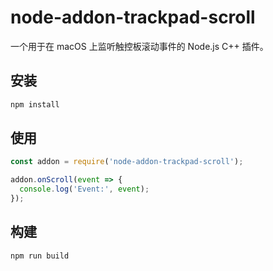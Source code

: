 # node-addon-trackpad-scroll

一个用于在 macOS 上监听触控板滚动事件的 Node.js C++ 插件。

## 安装

```bash
npm install
```

## 使用

```javascript
const addon = require('node-addon-trackpad-scroll');

addon.onScroll(event => {
  console.log('Event:', event);
});
```

## 构建

```bash
npm run build
```